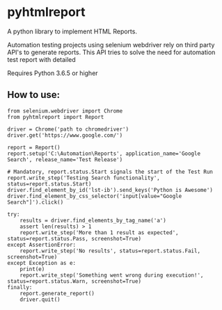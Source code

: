 # pyhtmlreport
A python library to implement HTML Reports. 

Automation testing projects using selenium webdriver rely on third party API's to generate reports. 
This API tries to solve the need for automation test report with detailed  

Requires Python 3.6.5 or higher

## How to use:

```
from selenium.webdriver import Chrome
from pyhtmlreport import Report

driver = Chrome('path to chromedriver')
driver.get('https://www.google.com/')

report = Report()
report.setup('C:\Automation\Reports', application_name='Google Search', release_name='Test Release')

# Mandatory, report.status.Start signals the start of the Test Run
report.write_step('Testing Search functionality', status=report.status.Start)
driver.find_element_by_id('lst-ib').send_keys('Python is Awesome')
driver.find_element_by_css_selector('input[value="Google Search"]').click()

try:
    results = driver.find_elements_by_tag_name('a')
    assert len(results) > 1
    report.write_step('More than 1 result as expected', status=report.status.Pass, screenshot=True)
except AssertionError:
    report.write_step('No results', status=report.status.Fail, screenshot=True)
except Exception as e:
    print(e)
    report.write_step('Something went wrong during execution!', status=report.status.Warn, screenshot=True)
finally:
    report.generate_report()
    driver.quit()
```

